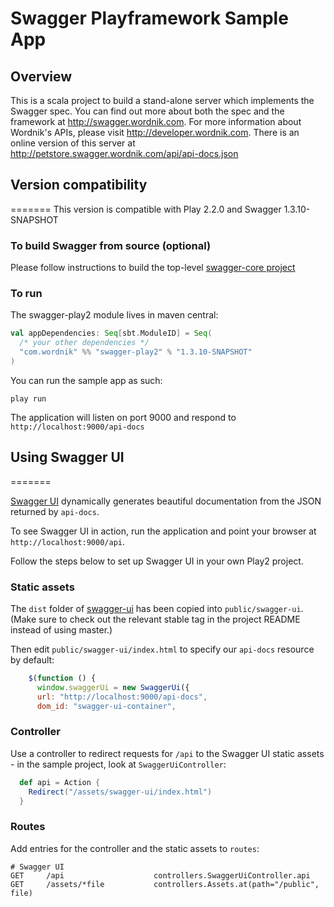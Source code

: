 # Swagger Playframework Sample App

## Overview
This is a scala project to build a stand-alone server which implements the Swagger spec.  You can find out 
more about both the spec and the framework at http://swagger.wordnik.com.  For more information 
about Wordnik's APIs, please visit http://developer.wordnik.com.  There is an online version of this
server at http://petstore.swagger.wordnik.com/api/api-docs.json

## Version compatibility
=======
This version is compatible with Play 2.2.0 and Swagger 1.3.10-SNAPSHOT

### To build Swagger from source (optional)
Please follow instructions to build the top-level [swagger-core project](https://github.com/wordnik/swagger-core)

### To run
The swagger-play2 module lives in maven central:

```scala
val appDependencies: Seq[sbt.ModuleID] = Seq(
  /* your other dependencies */
  "com.wordnik" %% "swagger-play2" % "1.3.10-SNAPSHOT"
)
```

You can run the sample app as such:

````
play run
````

The application will listen on port 9000 and respond to `http://localhost:9000/api-docs`

## Using Swagger UI
=======

[Swagger UI](SwaggerUiController) dynamically generates beautiful documentation from the JSON returned by `api-docs`.

To see Swagger UI in action, run the application and point your browser at `http://localhost:9000/api`.

Follow the steps below to set up Swagger UI in your own Play2 project.

### Static assets

The `dist` folder of [swagger-ui](https://github.com/swagger-api/swagger-ui) has been copied into `public/swagger-ui`.
(Make sure to check out the relevant stable tag in the project README instead of using master.)

Then edit `public/swagger-ui/index.html` to specify our `api-docs` resource by default:

```javascript
    $(function () {
      window.swaggerUi = new SwaggerUi({
      url: "http://localhost:9000/api-docs",
      dom_id: "swagger-ui-container",
```

### Controller

Use a controller to redirect requests for `/api` to the Swagger UI static assets - in the sample project, look at `SwaggerUiController`:

```scala
  def api = Action {
    Redirect("/assets/swagger-ui/index.html")
  }
```

### Routes

Add entries for the controller and the static assets to `routes`:

    # Swagger UI
    GET     /api                    controllers.SwaggerUiController.api
    GET     /assets/*file           controllers.Assets.at(path="/public", file)


